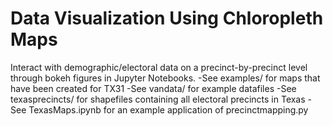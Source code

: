 Data Visualization Using Chloropleth Maps
=========================================

Interact with demographic/electoral data on a precinct-by-precinct level through bokeh figures in Jupyter Notebooks.
-See examples/ for maps that have been created for TX31
-See vandata/ for example datafiles
-See texasprecincts/ for shapefiles containing all electoral precincts in Texas
-See TexasMaps.ipynb for an example application of precinctmapping.py
